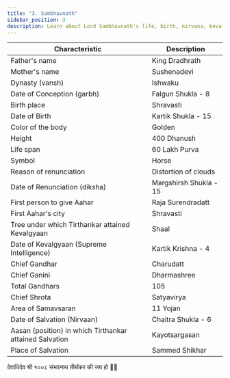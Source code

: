 ```yaml
---
title: "3. Sambhavnath"
sidebar_position: 3
description: Learn about Lord Sambhavnath's life, birth, nirvana, kevalgyan, and other important details.
---
```


| Characteristic | Description |
|---|---|
| Father's name | King Dradhrath |
| Mother's name | Sushenadevi |
| Dynasty (vansh) | Ishwaku |
| Date of Conception (garbh) | Falgun Shukla - 8 |
| Birth place | Shravasti |
| Date of Birth | Kartik Shukla - 15 |
| Color of the body | Golden |
| Height | 400 Dhanush |
| Life span | 60 Lakh Purva |
| Symbol | Horse |
| Reason of renunciation | Distortion of clouds |
| Date of Renunciation (diksha) | Margshirsh Shukla - 15 |
| First person to give Aahar | Raja Surendradatt |
| First Aahar's city | Shravasti |
| Tree under which Tirthankar attained Kevalgyaan | Shaal |
| Date of Kevalgyaan (Supreme Intelligence) | Kartik Krishna - 4 |
| Chief Gandhar | Charudatt |
| Chief Ganini | Dharmashree |
| Total Gandhars | 105 |
| Chief Shrota | Satyavirya |
| Area of Samavsaran | 11 Yojan |
| Date of Salvation (Nirvaan) | Chaitra Shukla - 6 |
| Aasan (position) in which Tirthankar attained Salvation | Kayotsargasan |
| Place of Salvation | Sammed Shikhar |

<p style={{textAlign: "center", fontWeight: 'bold'}}>देवाधिदेव श्री १००८ संभवनाथ तीर्थंकर की जय हो 🙏🏻</p>